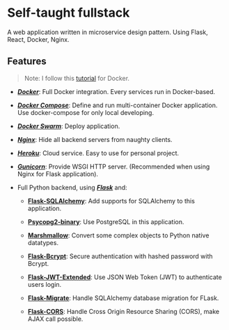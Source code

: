# Self-taught fullstack

A web application written in microservice design pattern. Using Flask, React, Docker, Nginx.

## Features

>Note: I follow this [tutorial](https://docs.docker.com/get-started/) for Docker.

- [***Docker***](https://www.docker.com/): Full Docker integration. Every services run in Docker-based.

- [***Docker Compose***](https://docs.docker.com/compose/): Define and run multi-container Docker application. Use docker-compose for only local developing.

- [***Docker Swarm***](https://docs.docker.com/engine/swarm/): Deploy application.

- [***Nginx***](https://www.nginx.com/): Hide all backend servers from naughty clients.

- [***Heroku***](https://www.heroku.com/): Cloud service. Easy to use for personal project.

- [***Gunicorn***](https://gunicorn.org/): Provide WSGI HTTP server. (Recommended when using Nginx for Flask application).

- Full Python backend, using [***Flask***](http://flask.pocoo.org/) and:
  
  - [**Flask-SQLAlchemy**](https://flask-sqlalchemy.palletsprojects.com/en/2.x/): Add supports for SQLAlchemy to this application.

  - [**Psycopg2-binary**](http://initd.org/psycopg/docs/install.html): Use PostgreSQL in this application.

  - [**Marshmallow**](https://github.com/marshmallow-code/marshmallow): Convert some complex objects to Python native datatypes.

  - [**Flask-Bcrypt**](https://flask-bcrypt.readthedocs.io/en/latest/): Secure authentication with hashed password with Bcrypt.

  - [**Flask-JWT-Extended**](https://flask-jwt-extended.readthedocs.io/en/latest/): Use JSON Web Token (JWT) to authenticate users login.

  - [**Flask-Migrate**](https://flask-migrate.readthedocs.io/en/latest/): Handle SQLAlchemy database migration for FLask.

  - [**Flask-CORS**](https://flask-cors.readthedocs.io/en/latest/): Handle Cross Origin Resource Sharing (CORS), make AJAX call possible.
  